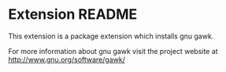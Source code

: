 # Extension README

This extension is a package extension which installs gnu gawk.

For more information about gnu gawk visit the project website at
http://www.gnu.org/software/gawk/

